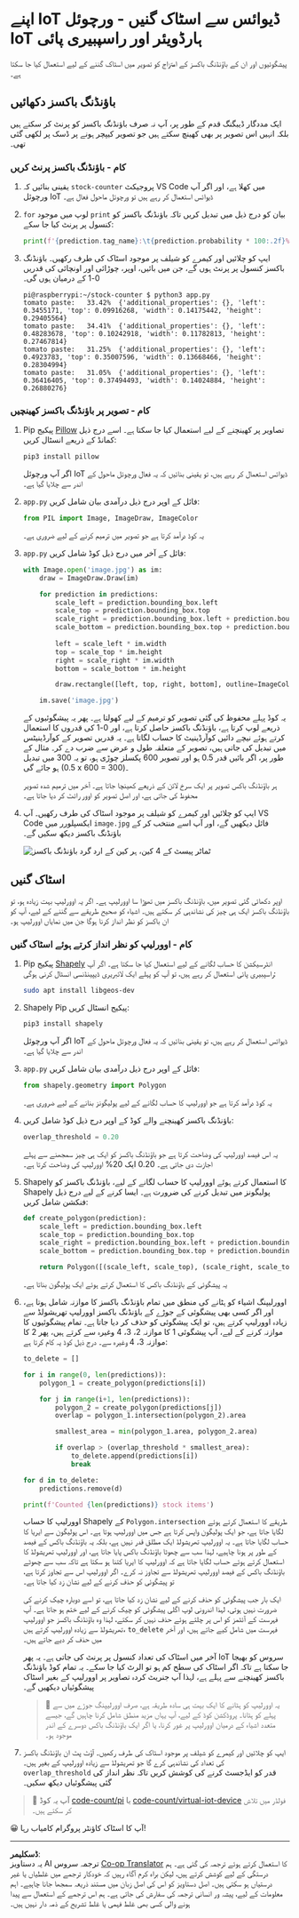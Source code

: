 <!--
CO_OP_TRANSLATOR_METADATA:
{
  "original_hash": "9c4320311c0f2c1884a6a21265d98a51",
  "translation_date": "2025-08-26T21:35:02+00:00",
  "source_file": "5-retail/lessons/2-check-stock-device/single-board-computer-count-stock.md",
  "language_code": "ur"
}
-->
# اپنے IoT ڈیوائس سے اسٹاک گنیں - ورچوئل IoT ہارڈویئر اور راسپبیری پائی

پیشگوئیوں اور ان کے باؤنڈنگ باکسز کے امتزاج کو تصویر میں اسٹاک گننے کے لیے استعمال کیا جا سکتا ہے۔

## باؤنڈنگ باکسز دکھائیں

ایک مددگار ڈیبگنگ قدم کے طور پر، آپ نہ صرف باؤنڈنگ باکسز کو پرنٹ کر سکتے ہیں بلکہ انہیں اس تصویر پر بھی کھینچ سکتے ہیں جو تصویر کیپچر ہونے پر ڈسک پر لکھی گئی تھی۔

### کام - باؤنڈنگ باکسز پرنٹ کریں

1. یقینی بنائیں کہ `stock-counter` پروجیکٹ VS Code میں کھلا ہے، اور اگر آپ ورچوئل IoT ڈیوائس استعمال کر رہے ہیں تو ورچوئل ماحول فعال ہے۔

1. `for` لوپ میں موجود `print` بیان کو درج ذیل میں تبدیل کریں تاکہ باؤنڈنگ باکسز کو کنسول پر پرنٹ کیا جا سکے:

    ```python
    print(f'{prediction.tag_name}:\t{prediction.probability * 100:.2f}%\t{prediction.bounding_box}')
    ```

1. ایپ کو چلائیں اور کیمرے کو شیلف پر موجود اسٹاک کی طرف رکھیں۔ باؤنڈنگ باکسز کنسول پر پرنٹ ہوں گے، جن میں بائیں، اوپر، چوڑائی اور اونچائی کی قدریں 0-1 کے درمیان ہوں گی۔

    ```output
    pi@raspberrypi:~/stock-counter $ python3 app.py 
    tomato paste:   33.42%  {'additional_properties': {}, 'left': 0.3455171, 'top': 0.09916268, 'width': 0.14175442, 'height': 0.29405564}
    tomato paste:   34.41%  {'additional_properties': {}, 'left': 0.48283678, 'top': 0.10242918, 'width': 0.11782813, 'height': 0.27467814}
    tomato paste:   31.25%  {'additional_properties': {}, 'left': 0.4923783, 'top': 0.35007596, 'width': 0.13668466, 'height': 0.28304994}
    tomato paste:   31.05%  {'additional_properties': {}, 'left': 0.36416405, 'top': 0.37494493, 'width': 0.14024884, 'height': 0.26880276}
    ```

### کام - تصویر پر باؤنڈنگ باکسز کھینچیں

1. Pip پیکیج [Pillow](https://pypi.org/project/Pillow/) تصاویر پر کھینچنے کے لیے استعمال کیا جا سکتا ہے۔ اسے درج ذیل کمانڈ کے ذریعے انسٹال کریں:

    ```sh
    pip3 install pillow
    ```

    اگر آپ ورچوئل IoT ڈیوائس استعمال کر رہے ہیں، تو یقینی بنائیں کہ یہ فعال ورچوئل ماحول کے اندر سے چلایا گیا ہے۔

1. `app.py` فائل کے اوپر درج ذیل درآمدی بیان شامل کریں:

    ```python
    from PIL import Image, ImageDraw, ImageColor
    ```

    یہ کوڈ درآمد کرتا ہے جو تصویر میں ترمیم کرنے کے لیے ضروری ہے۔

1. `app.py` فائل کے آخر میں درج ذیل کوڈ شامل کریں:

    ```python
    with Image.open('image.jpg') as im:
        draw = ImageDraw.Draw(im)
    
        for prediction in predictions:
            scale_left = prediction.bounding_box.left
            scale_top = prediction.bounding_box.top
            scale_right = prediction.bounding_box.left + prediction.bounding_box.width
            scale_bottom = prediction.bounding_box.top + prediction.bounding_box.height
            
            left = scale_left * im.width
            top = scale_top * im.height
            right = scale_right * im.width
            bottom = scale_bottom * im.height
    
            draw.rectangle([left, top, right, bottom], outline=ImageColor.getrgb('red'), width=2)
    
        im.save('image.jpg')
    ```

    یہ کوڈ پہلے محفوظ کی گئی تصویر کو ترمیم کے لیے کھولتا ہے۔ پھر یہ پیشگوئیوں کے ذریعے لوپ کرتا ہے، باؤنڈنگ باکسز حاصل کرتا ہے، اور 0-1 کی قدروں کا استعمال کرتے ہوئے نیچے دائیں کوآرڈینیٹ کا حساب لگاتا ہے۔ یہ قدریں تصویر کے کوآرڈینیٹس میں تبدیل کی جاتی ہیں، تصویر کے متعلقہ طول و عرض سے ضرب دے کر۔ مثال کے طور پر، اگر بائیں قدر 0.5 ہو اور تصویر 600 پکسلز چوڑی ہو، تو یہ 300 میں تبدیل ہو جائے گی (0.5 x 600 = 300)۔

    ہر باؤنڈنگ باکس تصویر پر ایک سرخ لائن کے ذریعے کھینچا جاتا ہے۔ آخر میں ترمیم شدہ تصویر محفوظ کی جاتی ہے، اور اصل تصویر کو اوور رائٹ کر دیا جاتا ہے۔

1. ایپ کو چلائیں اور کیمرے کو شیلف پر موجود اسٹاک کی طرف رکھیں۔ آپ VS Code ایکسپلورر میں `image.jpg` فائل دیکھیں گے، اور آپ اسے منتخب کر کے باؤنڈنگ باکسز دیکھ سکیں گے۔

    ![ٹماٹر پیسٹ کے 4 کین، ہر کین کے ارد گرد باؤنڈنگ باکسز](../../../../../translated_images/rpi-stock-with-bounding-boxes.b5540e2ecb7cd49f1271828d3be412671d950e87625c5597ea97c90f11e01097.ur.jpg)

## اسٹاک گنیں

اوپر دکھائی گئی تصویر میں، باؤنڈنگ باکسز میں تھوڑا سا اوورلیپ ہے۔ اگر یہ اوورلیپ بہت زیادہ ہو، تو باؤنڈنگ باکسز ایک ہی چیز کی نشاندہی کر سکتے ہیں۔ اشیاء کو صحیح طریقے سے گننے کے لیے، آپ کو ان باکسز کو نظر انداز کرنا ہوگا جن میں نمایاں اوورلیپ ہو۔

### کام - اوورلیپ کو نظر انداز کرتے ہوئے اسٹاک گنیں

1. Pip پیکیج [Shapely](https://pypi.org/project/Shapely/) انٹرسیکشن کا حساب لگانے کے لیے استعمال کیا جا سکتا ہے۔ اگر آپ راسپبیری پائی استعمال کر رہے ہیں، تو آپ کو پہلے ایک لائبریری ڈیپینڈنسی انسٹال کرنی ہوگی:

    ```sh
    sudo apt install libgeos-dev
    ```

1. Shapely Pip پیکیج انسٹال کریں:

    ```sh
    pip3 install shapely
    ```

    اگر آپ ورچوئل IoT ڈیوائس استعمال کر رہے ہیں، تو یقینی بنائیں کہ یہ فعال ورچوئل ماحول کے اندر سے چلایا گیا ہے۔

1. `app.py` فائل کے اوپر درج ذیل درآمدی بیان شامل کریں:

    ```python
    from shapely.geometry import Polygon
    ```

    یہ کوڈ درآمد کرتا ہے جو اوورلیپ کا حساب لگانے کے لیے پولیگونز بنانے کے لیے ضروری ہے۔

1. باؤنڈنگ باکسز کھینچنے والے کوڈ کے اوپر درج ذیل کوڈ شامل کریں:

    ```python
    overlap_threshold = 0.20
    ```

    یہ اس فیصد اوورلیپ کی وضاحت کرتا ہے جو باؤنڈنگ باکسز کو ایک ہی چیز سمجھنے سے پہلے اجازت دی جاتی ہے۔ 0.20 ایک 20% اوورلیپ کی وضاحت کرتا ہے۔

1. Shapely کا استعمال کرتے ہوئے اوورلیپ کا حساب لگانے کے لیے، باؤنڈنگ باکسز کو Shapely پولیگونز میں تبدیل کرنے کی ضرورت ہے۔ ایسا کرنے کے لیے درج ذیل فنکشن شامل کریں:

    ```python
    def create_polygon(prediction):
        scale_left = prediction.bounding_box.left
        scale_top = prediction.bounding_box.top
        scale_right = prediction.bounding_box.left + prediction.bounding_box.width
        scale_bottom = prediction.bounding_box.top + prediction.bounding_box.height
    
        return Polygon([(scale_left, scale_top), (scale_right, scale_top), (scale_right, scale_bottom), (scale_left, scale_bottom)])
    ```

    یہ پیشگوئی کے باؤنڈنگ باکس کا استعمال کرتے ہوئے ایک پولیگون بناتا ہے۔

1. اوورلیپنگ اشیاء کو ہٹانے کی منطق میں تمام باؤنڈنگ باکسز کا موازنہ شامل ہوتا ہے، اور اگر کسی بھی پیشگوئی کے جوڑے کے باؤنڈنگ باکسز اوورلیپ تھریشولڈ سے زیادہ اوورلیپ کرتے ہیں، تو ایک پیشگوئی کو حذف کر دیا جاتا ہے۔ تمام پیشگوئیوں کا موازنہ کرنے کے لیے، آپ پیشگوئی 1 کا موازنہ 2، 3، 4 وغیرہ سے کرتے ہیں، پھر 2 کا موازنہ 3، 4 وغیرہ سے۔ درج ذیل کوڈ یہ کام کرتا ہے:

    ```python
    to_delete = []

    for i in range(0, len(predictions)):
        polygon_1 = create_polygon(predictions[i])
    
        for j in range(i+1, len(predictions)):
            polygon_2 = create_polygon(predictions[j])
            overlap = polygon_1.intersection(polygon_2).area

            smallest_area = min(polygon_1.area, polygon_2.area)
    
            if overlap > (overlap_threshold * smallest_area):
                to_delete.append(predictions[i])
                break
    
    for d in to_delete:
        predictions.remove(d)

    print(f'Counted {len(predictions)} stock items')
    ```

    اوورلیپ کا حساب Shapely کے `Polygon.intersection` طریقے کا استعمال کرتے ہوئے لگایا جاتا ہے، جو ایک پولیگون واپس کرتا ہے جس میں اوورلیپ ہوتا ہے۔ اس پولیگون سے ایریا کا حساب لگایا جاتا ہے۔ یہ اوورلیپ تھریشولڈ ایک مطلق قدر نہیں ہے، بلکہ یہ باؤنڈنگ باکس کے فیصد کے طور پر ہونا چاہیے، لہذا سب سے چھوٹا باؤنڈنگ باکس پایا جاتا ہے، اور اوورلیپ تھریشولڈ کا استعمال کرتے ہوئے حساب لگایا جاتا ہے کہ اوورلیپ کا ایریا کتنا ہو سکتا ہے تاکہ سب سے چھوٹے باؤنڈنگ باکس کے فیصد اوورلیپ تھریشولڈ سے تجاوز نہ کرے۔ اگر اوورلیپ اس سے تجاوز کرتا ہے، تو پیشگوئی کو حذف کرنے کے لیے نشان زد کیا جاتا ہے۔

    ایک بار جب پیشگوئی کو حذف کرنے کے لیے نشان زد کیا جاتا ہے، تو اسے دوبارہ چیک کرنے کی ضرورت نہیں ہوتی، لہذا اندرونی لوپ اگلی پیشگوئی کو چیک کرنے کے لیے ختم ہو جاتا ہے۔ آپ فہرست کے آئٹمز کو اس پر چلتے ہوئے حذف نہیں کر سکتے، لہذا وہ باؤنڈنگ باکسز جو اوورلیپ تھریشولڈ سے زیادہ اوورلیپ کرتے ہیں، `to_delete` فہرست میں شامل کیے جاتے ہیں، اور آخر میں حذف کر دیے جاتے ہیں۔

    آخر میں اسٹاک کی تعداد کنسول پر پرنٹ کی جاتی ہے۔ یہ پھر IoT سروس کو بھیجا جا سکتا ہے تاکہ اگر اسٹاک کی سطح کم ہو تو الرٹ کیا جا سکے۔ یہ تمام کوڈ باؤنڈنگ باکسز کھینچنے سے پہلے ہے، لہذا آپ جنریٹ کردہ تصاویر پر اوورلیپ کے بغیر اسٹاک پیشگوئیاں دیکھیں گے۔

    > 💁 یہ اوورلیپ کو ہٹانے کا ایک بہت ہی سادہ طریقہ ہے، صرف اوورلیپنگ جوڑے میں سے پہلے کو ہٹانا۔ پروڈکشن کوڈ کے لیے، آپ یہاں مزید منطق شامل کرنا چاہیں گے، جیسے متعدد اشیاء کے درمیان اوورلیپ پر غور کرنا، یا اگر ایک باؤنڈنگ باکس دوسرے کے اندر موجود ہو۔

1. ایپ کو چلائیں اور کیمرے کو شیلف پر موجود اسٹاک کی طرف رکھیں۔ آؤٹ پٹ ان باؤنڈنگ باکسز کی تعداد کی نشاندہی کرے گا جو تھریشولڈ سے زیادہ اوورلیپ کے بغیر ہیں۔ `overlap_threshold` قدر کو ایڈجسٹ کرنے کی کوشش کریں تاکہ نظر انداز کی گئی پیشگوئیاں دیکھ سکیں۔

> 💁 آپ یہ کوڈ [code-count/pi](../../../../../5-retail/lessons/2-check-stock-device/code-count/pi) یا [code-count/virtual-iot-device](../../../../../5-retail/lessons/2-check-stock-device/code-count/virtual-iot-device) فولڈر میں تلاش کر سکتے ہیں۔

😀 آپ کا اسٹاک کاؤنٹر پروگرام کامیاب رہا!

---

**ڈسکلیمر**:  
یہ دستاویز AI ترجمہ سروس [Co-op Translator](https://github.com/Azure/co-op-translator) کا استعمال کرتے ہوئے ترجمہ کی گئی ہے۔ ہم درستگی کے لیے کوشش کرتے ہیں، لیکن براہ کرم آگاہ رہیں کہ خودکار ترجمے میں غلطیاں یا غیر درستیاں ہو سکتی ہیں۔ اصل دستاویز کو اس کی اصل زبان میں مستند ذریعہ سمجھا جانا چاہیے۔ اہم معلومات کے لیے، پیشہ ور انسانی ترجمہ کی سفارش کی جاتی ہے۔ ہم اس ترجمے کے استعمال سے پیدا ہونے والی کسی بھی غلط فہمی یا غلط تشریح کے ذمہ دار نہیں ہیں۔